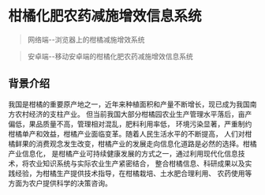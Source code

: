 # 柑橘化肥农药减施增效信息系统

> 网络端--浏览器上的柑橘减施增效系统

> 安卓端--移动安卓端的柑橘化肥农药减施增效信息系统

## 背景介绍

我国是柑橘的重要原产地之一，近年来种植面积和产量不断增长，现已成为我国南方农村经济的支柱产业。
但当前我国大部分柑橘园农业生产管理水平落后，亩产偏低，果品质量不高，管理相对混乱，肥料利用率低，
环境污染显著，严重制约柑橘单产和效益，柑橘产业面临变革。随着人民生活水平的不断提高，
人们对柑橘鲜果的消费观念发生改变，柑橘产业的发展走向信息化道路是必然的选择。柑橘产业信息化，
是柑橘产业可持续健康发展的方式之一，通过利用现代化信息技术，将农业知识系统与实际农业生产紧密结合，
整合柑橘信息、科研成果以及实践经验，为柑橘生产提供技术指导，在柑橘栽培、土水肥合理利用、
农药使用等方面为农户提供科学的决策咨询。

